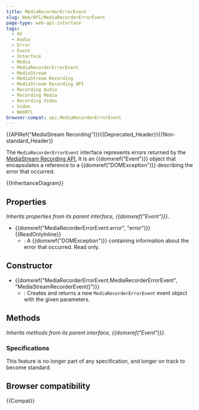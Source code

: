 ```yaml
---
title: MediaRecorderErrorEvent
slug: Web/API/MediaRecorderErrorEvent
page-type: web-api-interface
tags:
  - AV
  - Audio
  - Error
  - Event
  - Interface
  - Media
  - MediaRecorderErrorEvent
  - MediaStream
  - MediaStream Recording
  - MediaStream Recording API
  - Recording Audio
  - Recording Media
  - Recording Video
  - Video
  - WebRTC
browser-compat: api.MediaRecorderErrorEvent
---
```

{{APIRef("MediaStream Recording")}}{{Deprecated_Header}}{{Non-standard_Header}}

The `MediaRecorderErrorEvent` interface represents errors returned by the [MediaStream Recording API.](/en-US/docs/Web/API/MediaStream_Recording_API) It is an {{domxref("Event")}} object that encapsulates a reference to a {{domxref("DOMException")}} describing the error that occurred.

{{InheritanceDiagram}}

## Properties

_Inherits properties from its parent interface, {{domxref("Event")}}_.

- {{domxref("MediaRecorderErrorEvent.error", "error")}} {{ReadOnlyInline}}
  - : A {{domxref("DOMException")}} containing information about the error that occurred. Read only.

## Constructor

- {{domxref("MediaRecorderErrorEvent.MediaRecorderErrorEvent", "MediaStreamRecorderEvent()")}}
  - : Creates and returns a new `MediaRecorderErrorEvent` event object with the given parameters.

## Methods

_Inherits methods from its parent interface, {{domxref("Event")}}_.

### Specifications

This feature is no longer part of any specification, and longer on track to become standard.
## Browser compatibility

{{Compat}}
